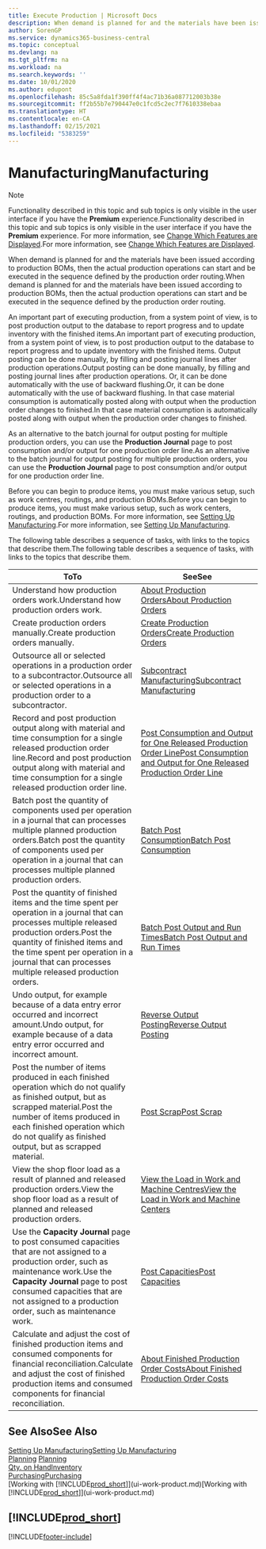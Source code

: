 ```yaml
---
title: Execute Production | Microsoft Docs
description: When demand is planned for and the materials have been issued according to production BOMs, then the actual production operations can start and be executed in the sequence defined by the production order routing.
author: SorenGP
ms.service: dynamics365-business-central
ms.topic: conceptual
ms.devlang: na
ms.tgt_pltfrm: na
ms.workload: na
ms.search.keywords: ''
ms.date: 10/01/2020
ms.author: edupont
ms.openlocfilehash: 85c5a8fda1f390ff4f4ac71b36a087712003b38e
ms.sourcegitcommit: ff2b55b7e790447e0c1fcd5c2ec7f7610338ebaa
ms.translationtype: HT
ms.contentlocale: en-CA
ms.lasthandoff: 02/15/2021
ms.locfileid: "5383259"
---
```

# <a name="manufacturing"></a><span data-ttu-id="8a579-103">Manufacturing</span><span class="sxs-lookup"><span data-stu-id="8a579-103">Manufacturing</span></span>
> [!NOTE]
> <span data-ttu-id="8a579-104">Functionality described in this topic and sub topics is only visible in the user interface if you have the **Premium** experience.</span><span class="sxs-lookup"><span data-stu-id="8a579-104">Functionality described in this topic and sub topics is only visible in the user interface if you have the **Premium** experience.</span></span> <span data-ttu-id="8a579-105">For more information, see [Change Which Features are Displayed](ui-experiences.md).</span><span class="sxs-lookup"><span data-stu-id="8a579-105">For more information, see [Change Which Features are Displayed](ui-experiences.md).</span></span>

<span data-ttu-id="8a579-106">When demand is planned for and the materials have been issued according to production BOMs, then the actual production operations can start and be executed in the sequence defined by the production order routing.</span><span class="sxs-lookup"><span data-stu-id="8a579-106">When demand is planned for and the materials have been issued according to production BOMs, then the actual production operations can start and be executed in the sequence defined by the production order routing.</span></span>  

<span data-ttu-id="8a579-107">An important part of executing production, from a system point of view, is to post production output to the database to report progress and to update inventory with the finished items.</span><span class="sxs-lookup"><span data-stu-id="8a579-107">An important part of executing production, from a system point of view, is to post production output to the database to report progress and to update inventory with the finished items.</span></span> <span data-ttu-id="8a579-108">Output posting can be done manually, by filling and posting journal lines after production operations.</span><span class="sxs-lookup"><span data-stu-id="8a579-108">Output posting can be done manually, by filling and posting journal lines after production operations.</span></span> <span data-ttu-id="8a579-109">Or, it can be done automatically with the use of backward flushing.</span><span class="sxs-lookup"><span data-stu-id="8a579-109">Or, it can be done automatically with the use of backward flushing.</span></span> <span data-ttu-id="8a579-110">In that case material consumption is automatically posted along with output when the production order changes to finished.</span><span class="sxs-lookup"><span data-stu-id="8a579-110">In that case material consumption is automatically posted along with output when the production order changes to finished.</span></span>  

<span data-ttu-id="8a579-111">As an alternative to the batch journal for output posting for multiple production orders, you can use the **Production Journal** page to post consumption and/or output for one production order line.</span><span class="sxs-lookup"><span data-stu-id="8a579-111">As an alternative to the batch journal for output posting for multiple production orders, you can use the **Production Journal** page to post consumption and/or output for one production order line.</span></span>

<span data-ttu-id="8a579-112">Before you can begin to produce items, you must make various setup, such as work centres, routings, and production BOMs.</span><span class="sxs-lookup"><span data-stu-id="8a579-112">Before you can begin to produce items, you must make various setup, such as work centers, routings, and production BOMs.</span></span> <span data-ttu-id="8a579-113">For more information, see [Setting Up Manufacturing](production-configure-production-processes.md).</span><span class="sxs-lookup"><span data-stu-id="8a579-113">For more information, see [Setting Up Manufacturing](production-configure-production-processes.md).</span></span>

<span data-ttu-id="8a579-114">The following table describes a sequence of tasks, with links to the topics that describe them.</span><span class="sxs-lookup"><span data-stu-id="8a579-114">The following table describes a sequence of tasks, with links to the topics that describe them.</span></span>   

|<span data-ttu-id="8a579-115">**To**</span><span class="sxs-lookup"><span data-stu-id="8a579-115">**To**</span></span>|<span data-ttu-id="8a579-116">**See**</span><span class="sxs-lookup"><span data-stu-id="8a579-116">**See**</span></span>|  
|------------|-------------|  
|<span data-ttu-id="8a579-117">Understand how production orders work.</span><span class="sxs-lookup"><span data-stu-id="8a579-117">Understand how production orders work.</span></span>|[<span data-ttu-id="8a579-118">About Production Orders</span><span class="sxs-lookup"><span data-stu-id="8a579-118">About Production Orders</span></span>](production-about-production-orders.md)|
|<span data-ttu-id="8a579-119">Create production orders manually.</span><span class="sxs-lookup"><span data-stu-id="8a579-119">Create production orders manually.</span></span>|[<span data-ttu-id="8a579-120">Create Production Orders</span><span class="sxs-lookup"><span data-stu-id="8a579-120">Create Production Orders</span></span>](production-how-to-create-production-orders.md)|
|<span data-ttu-id="8a579-121">Outsource all or selected operations in a production order to a subcontractor.</span><span class="sxs-lookup"><span data-stu-id="8a579-121">Outsource all or selected operations in a production order to a subcontractor.</span></span>|[<span data-ttu-id="8a579-122">Subcontract Manufacturing</span><span class="sxs-lookup"><span data-stu-id="8a579-122">Subcontract Manufacturing</span></span>](production-how-to-subcontract-manufacturing.md)|
|<span data-ttu-id="8a579-123">Record and post production output along with material and time consumption for a single released production order line.</span><span class="sxs-lookup"><span data-stu-id="8a579-123">Record and post production output along with material and time consumption for a single released production order line.</span></span>|[<span data-ttu-id="8a579-124">Post Consumption and Output for One Released Production Order Line</span><span class="sxs-lookup"><span data-stu-id="8a579-124">Post Consumption and Output for One Released Production Order Line</span></span>](production-how-to-register-consumption-and-output.md)|  
|<span data-ttu-id="8a579-125">Batch post the quantity of components used per operation in a journal that can processes multiple planned production orders.</span><span class="sxs-lookup"><span data-stu-id="8a579-125">Batch post the quantity of components used per operation in a journal that can processes multiple planned production orders.</span></span>|[<span data-ttu-id="8a579-126">Batch Post Consumption</span><span class="sxs-lookup"><span data-stu-id="8a579-126">Batch Post Consumption</span></span>](production-how-to-post-consumption.md)|
|<span data-ttu-id="8a579-127">Post the quantity of finished items and the time spent per operation in a journal that can processes multiple released production orders.</span><span class="sxs-lookup"><span data-stu-id="8a579-127">Post the quantity of finished items and the time spent per operation in a journal that can processes multiple released production orders.</span></span>|[<span data-ttu-id="8a579-128">Batch Post Output and Run Times</span><span class="sxs-lookup"><span data-stu-id="8a579-128">Batch Post Output and Run Times</span></span>](production-how-to-post-output-quantity.md)|
|<span data-ttu-id="8a579-129">Undo output, for example because of a data entry error occurred and incorrect amount.</span><span class="sxs-lookup"><span data-stu-id="8a579-129">Undo output, for example because of a data entry error occurred and incorrect amount.</span></span>  |[<span data-ttu-id="8a579-130">Reverse Output Posting</span><span class="sxs-lookup"><span data-stu-id="8a579-130">Reverse Output Posting</span></span>](production-how-to-reverse-output-posting.md)|  
|<span data-ttu-id="8a579-131">Post the number of items produced in each finished operation which do not qualify as finished output, but as scrapped material.</span><span class="sxs-lookup"><span data-stu-id="8a579-131">Post the number of items produced in each finished operation which do not qualify as finished output, but as scrapped material.</span></span>|[<span data-ttu-id="8a579-132">Post Scrap</span><span class="sxs-lookup"><span data-stu-id="8a579-132">Post Scrap</span></span>](production-how-to-post-scrap.md)|
|<span data-ttu-id="8a579-133">View the shop floor load as a result of planned and released production orders.</span><span class="sxs-lookup"><span data-stu-id="8a579-133">View the shop floor load as a result of planned and released production orders.</span></span>|[<span data-ttu-id="8a579-134">View the Load in Work and Machine Centres</span><span class="sxs-lookup"><span data-stu-id="8a579-134">View the Load in Work and Machine Centers</span></span>](production-how-to-view-the-load-on-work-centers.md)|      
|<span data-ttu-id="8a579-135">Use the **Capacity Journal** page to post consumed capacities that are not assigned to a production order, such as maintenance work.</span><span class="sxs-lookup"><span data-stu-id="8a579-135">Use the **Capacity Journal** page to post consumed capacities that are not assigned to a production order, such as maintenance work.</span></span>|[<span data-ttu-id="8a579-136">Post Capacities</span><span class="sxs-lookup"><span data-stu-id="8a579-136">Post Capacities</span></span>](production-how-to-post-capacities.md)|  
|<span data-ttu-id="8a579-137">Calculate and adjust the cost of finished production items and consumed components for financial reconciliation.</span><span class="sxs-lookup"><span data-stu-id="8a579-137">Calculate and adjust the cost of finished production items and consumed components for financial reconciliation.</span></span>|[<span data-ttu-id="8a579-138">About Finished Production Order Costs</span><span class="sxs-lookup"><span data-stu-id="8a579-138">About Finished Production Order Costs</span></span>](finance-about-finished-production-order-costs.md)|  

## <a name="see-also"></a><span data-ttu-id="8a579-139">See Also</span><span class="sxs-lookup"><span data-stu-id="8a579-139">See Also</span></span>  
[<span data-ttu-id="8a579-140">Setting Up Manufacturing</span><span class="sxs-lookup"><span data-stu-id="8a579-140">Setting Up Manufacturing</span></span>](production-configure-production-processes.md)  
<span data-ttu-id="8a579-141">[Planning](production-planning.md)    </span><span class="sxs-lookup"><span data-stu-id="8a579-141">[Planning](production-planning.md)    </span></span>  
[<span data-ttu-id="8a579-142">Qty. on Hand</span><span class="sxs-lookup"><span data-stu-id="8a579-142">Inventory</span></span>](inventory-manage-inventory.md)  
[<span data-ttu-id="8a579-143">Purchasing</span><span class="sxs-lookup"><span data-stu-id="8a579-143">Purchasing</span></span>](purchasing-manage-purchasing.md)  
<span data-ttu-id="8a579-144">[Working with [!INCLUDE[prod_short](includes/prod_short.md)]](ui-work-product.md)</span><span class="sxs-lookup"><span data-stu-id="8a579-144">[Working with [!INCLUDE[prod_short](includes/prod_short.md)]](ui-work-product.md)</span></span>

## [!INCLUDE[prod_short](includes/free_trial_md.md)]  


[!INCLUDE[footer-include](includes/footer-banner.md)]
